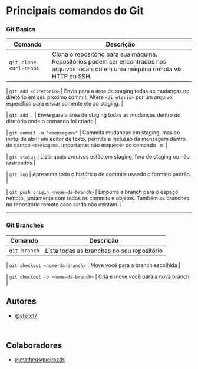 # Principais comandos do Git

### Git Basics

| Comando                | Descrição                                                                                                                              |
| ---------------------- | -------------------------------------------------------------------------------------------------------------------------------------- |
| `git clone <url-repo>` | Clona o repositório para sua máquina. Repositórios podem ser encontrados nos arquivos locais ou em uma máquina remota via HTTP ou SSH. |

| `git add <diretorio>` | Envia para a área de staging todas as mudanças no diretório em seu próximo commit. Altere `<diretorio>` por um arquivo específico para enviar somente ele ao staging. |

| `git add .` | Envia para a área de staging todas as mudanças dentro do diretório onde o comando foi criado |

| `git commit -m "<mensagem>"` | Commita mudanças em staging, mas ao invés de abrir um editor de texto, permite a inclusão da mensagem dentro do campo `<mensagem>`. Importante: não esquecer do comando `-m`. |

| `git status` | Lista quais arquivos estão em staging, fora de staging ou não rastreados |

| `git log` | Apresenta todo o histórico de commits usando o formato padrão. |

| `git push origin <nome-da-branch>` | Empurra a branch para o espaço remoto, juntamente com todos os commits e objetos. Também as branches no repositório remoto caso ainda não existam. |

---

### Git Branches

| Comando      | Descrição                                  |
| ------------ | ------------------------------------------ |
| `git branch` | Lista todas as branches no seu repositório |

| `git checkout <nome-da-branch>` | Move você para a branch escolhida |

| `git checkout -b <nome-da-branch>` | Cria e move você para a nova branch |

## Autores

- [@sterx17](https://github.com/sterx17)

<br>

## Colaboradores

- [@matheusqueirozds](https://github.com/matheusqueirozds)
